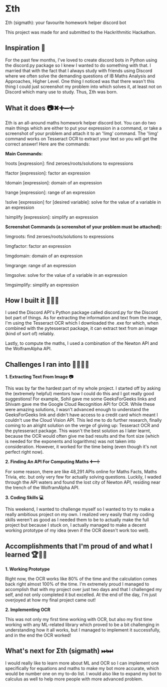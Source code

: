 # Σth
Σth (sigmath): your favourite homework helper discord bot

This project was made for and submitted to the Hackrithmitic Hackathon.

## Inspiration 🧠
For the past few months, I've loved to create discord bots in Python using the discord.py package so I knew I wanted to do something with that. I married that with the fact that I always study with friends using Discord where we often solve the demanding questions of IB Maths Analysis and Approaches, Higher Level. One thing I noticed was that there wasn't this thing I could just screenshot my problem into which solves it, at least not on Discord which many use to study. Thus, Σth was born.

## What it does 📷✖➕➖➗
Σth is an all-around maths homework helper discord bot. You can do two main things which are either to put your expression in a command, or take a screenshot of your problem and attach it to an '!img' command. The '!img' command works on Tesseract OCR to extract your text so you will get the correct answer! Here are the commands:

**Main Commands:**

!roots [expression]: find zeroes/roots/solutions to expressions

!factor [expression]: factor an expression 

!domain [expression]: domain of an expression

!range [expression]: range of an expression

!solve [expression] for [desired variable]: solve for the value of a variable in an expression

!simplify [expression]: simplify an expression

**Screenshot Commands (a screenshot of your problem must be attached):**

!imgroots: find zeroes/roots/solutions to expressions

!imgfactor: factor an expression 

!imgdomain: domain of an expression

!imgrange: range of an expression

!imgsolve: solve for the value of a variable in an expression

!imgsimplify: simplify an expression

## How I built it 🔧🔨🧰
I used the Discord API's Python package called discord.py for the Discord bot part of things. As for extracting the information and text from the image, I'm using the Tesseract OCR which I downloaded the .exe for which, when combined with the pytesseract package, it can extract text from an image (kind of sort of) reliably. 

Lastly, to compute the maths, I used a combination of the Newton API and the WolframAlpha API.

## Challenges I ran into 🏃‍♂️🏃‍♂️
**1. Extracting Text From Image 📷**

This was by far the hardest part of my whole project. I started off by asking the (extremely helpful) mentors how I could do this and I got really good suggestions! For example, Sohil gave me some GeeksForGeeks links and Shivam gave me the Google Cloud Recognition API for OCR. While these were amazing solutions, I wasn't advanced enough to understand the GeeksForGeeks link and didn't have access to a credit card which meant I couldn't use the Cloud Vision API. This led me to do further research, finally coming to an alright solution on the verge of giving up: Tesseract OCR and the pytesseract package. This wasn't the best solution as I later learnt, because the OCR would often give me bad results and the font size (which is needed for the exponents and logarithms) was not taken into consideration. However, it worked for the time being (even though it's not perfect right now).

**2. Finding An API For Computing Maths ➕➖➗**

For some reason, there are like 48,291 APIs online for Maths Facts, Maths Trivia, etc. but only very few for actually solving questions. Luckily, I waded through the API waters and found the lost city of Newton API, residing near the trench of the WolframAlpha API.

**3. Coding Skills 💻**

This weekend, I wanted to challenge myself so I wanted to try to make a really ambitious project on my own. I realized very easily that my coding skills weren't as good as I needed them to be to actually make the full project but because I stuck on, I actually managed to make a decent working prototype of my idea (even if the OCR doesn't work too well).

## Accomplishments that I'm proud of and what I learned 🏆🧠🏅

**1. Working Prototype**

Right now, the OCR works like 80% of the time and the calculation comes back right almost 100% of the time. I'm extremely proud I managed to accomplish that with my project over just two days and that I challenged my self, and not only completed it but excelled. At the end of the day, I'm just overjoyed at how my final project came out!

**2. Implementing OCR**

This was not only my first time working with OCR, but also my first time working with any ML-related library which proved to be a bit challenging in understanding how it all works, but I managed to implement it successfully, and in the end the OCR worked!

## What's next for Σth (sigmath) ⏭⏭
I would really like to learn more about ML and OCR so I can implement one specifically for equations and maths to make my bot more accurate, which would be number one on my to-do list. I would also like to expand my bot to calculus as well to help more people with more advanced problem. 
